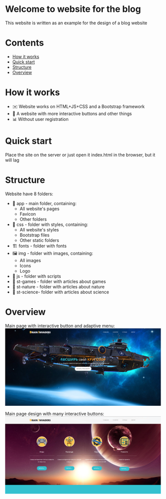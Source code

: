 # Welcome to website for the blog

This website is written as an example for the design of a blog website

# Contents
- [How it works](#how-it-works)
- [Quick start](#quick-start)
- [Structure](#structure)
- [Overview](#overview)

# How it works

* ✉️ Website works on HTML+JS+CSS and a Bootstrap framework
* 🧪 A website with more interactive buttons and other things
* 📊 Without user registration

# Quick start

Place the site on the server or just open it index.html in the browser, but it will lag

# Structure

Website have 8 folders:

* 🎉 app - main folder, containing:
	* All website's pages
	* Favicon
	* Other folders
* 🎈 css - folder with styles, containing:
	* All website's styles
	* Bootstrap files
	* Other static folders
* 🏗 fonts - folder with fonts
* 🖼 img - folder with images, containing:
	* All images
	* Icons
	* Logo
* 🎪 js - folder with scripts
* 🎃 st-games - folder with articles about games
* 🌲 st-nature - folder with articles about nature
* 🚌 st-science- folder with articles about science

# Overview

Main page with interactive button and adaptive menu:
![Index](https://github.com/xmzboy/Brain-Invaders-Website/raw/main/readme_images/index_1.png)

Main page design with many interactive buttons:
![Index](https://github.com/xmzboy/Brain-Invaders-Website/raw/main/readme_images/index_2.png)